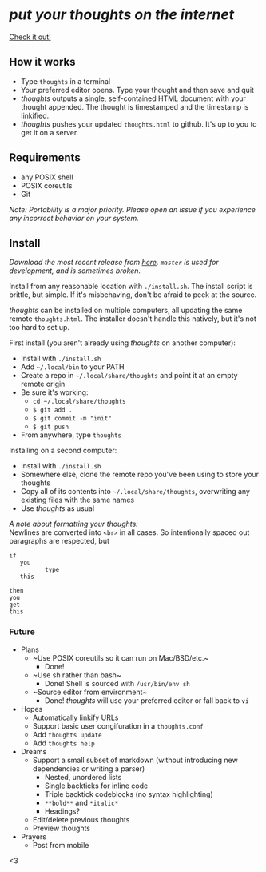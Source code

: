 # *put your thoughts on the internet* 
[Check it out!](https://thoughts.maren.hup.is)

## How it works
* Type `thoughts` in a terminal
* Your preferred editor opens. Type your thought and then save and quit
* *thoughts* outputs a single, self-contained HTML document with your thought appended. The thought is timestamped and the timestamp is linkified.
* *thoughts* pushes your updated `thoughts.html` to github. It's up to you to get it on a server.

## Requirements
* any POSIX shell
* POSIX coreutils
* Git

*Note:  Portability is a major priority. Please open an issue if you experience any incorrect behavior on your system.*

## Install
*Download the most recent release from [here](https://github.com/marenbeam/thoughts/releases). `master` is used for development, and is sometimes broken.*

Install from any reasonable location with `./install.sh`. The install script is brittle, but simple. If it's misbehaving, don't be afraid to peek at the source.

*thoughts* can be installed on multiple computers, all updating the same remote `thoughts.html`. The installer doesn't handle this natively, but it's not too hard to set up.

First install (you aren't already using *thoughts* on another computer):
* Install with `./install.sh`
* Add `~/.local/bin` to your PATH
* Create a repo in `~/.local/share/thoughts` and point it at an empty remote origin
* Be sure it's working:
  * `cd ~/.local/share/thoughts`
  * `$ git add .`
  * `$ git commit -m "init"`
  * `$ git push`
* From anywhere, type `thoughts`

Installing on a second computer:
* Install with `./install.sh`
* Somewhere else, clone the remote repo you've been using to store your thoughts
* Copy all of its contents into `~/.local/share/thoughts`, overwriting any existing files with the same names
* Use *thoughts* as usual

*A note about formatting your thoughts:*  
Newlines are converted into `<br>` in all cases. So intentionally spaced out paragraphs are respected, but
```
if
   you
          type
   this
```
```
then
you
get
this
```

### Future
* Plans
  * ~Use POSIX coreutils so it can run on Mac/BSD/etc.~
    * Done!
  * ~Use sh rather than bash~
    * Done! Shell is sourced with `/usr/bin/env sh`
  * ~Source editor from environment~
    * Done! *thoughts* will use your preferred editor or fall back to `vi`
* Hopes
  * Automatically linkify URLs
  * Support basic user congifuration in a `thoughts.conf`
  * Add `thoughts update`
  * Add `thoughts help`
* Dreams
  * Support a small subset of markdown (without introducing new dependencies or writing a parser)
    * Nested, unordered lists
    * Single backticks for inline code
    * Triple backtick codeblocks (no syntax highlighting)
    * `**bold**` and `*italic*`
    * Headings?
  * Edit/delete previous thoughts
  * Preview thoughts
* Prayers
  * Post from mobile

<3
